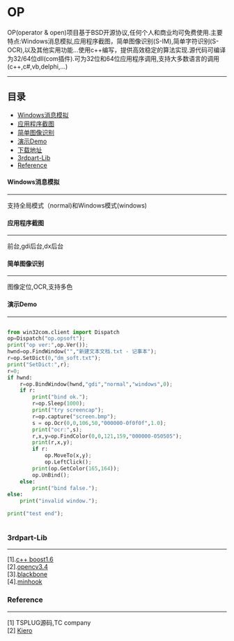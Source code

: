 OP
===========
OP(operator & open)项目基于BSD开源协议,任何个人和商业均可免费使用.主要特点:Windows消息模拟,应用程序截图，简单图像识别(S-IM),简单字符识别(S-OCR),以及其他实用功能...使用c++编写，提供高效稳定的算法实现.源代码可编译为32/64位dll(com插件).可为32位和64位应用程序调用,支持大多数语言的调用(c++,c#,vb,delphi,...)



***
## 目录
* [Windows消息模拟](#Windows消息模拟)
* [应用程序截图](#应用程序截图)
* [简单图像识别](#简单图像识别)
* [演示Demo](#演示Demo)
* [下载地址](https://github.com/WallBreaker2/op/releases)
* [3rdpart-Lib](#3rdpart-Lib)
* [Reference](#Reference)


#### Windows消息模拟
---
支持全局模式（normal)和Windows模式(windows)

#### 应用程序截图
---
前台,gdi后台,dx后台
#### 简单图像识别
---
图像定位,OCR,支持多色  
#### 演示Demo  
---
```Python

from win32com.client import Dispatch
op=Dispatch("op.opsoft");
print("op ver:",op.Ver());
hwnd=op.FindWindow("","新建文本文档.txt - 记事本");
r=op.SetDict(0,"dm_soft.txt");
print("SetDict:",r);
r=0;
if hwnd:
	r=op.BindWindow(hwnd,"gdi","normal","windows",0);
	if r:
		print("bind ok.");
		r=op.Sleep(1000);
		print("try screencap");
		r=op.capture("screen.bmp");
		s = op.Ocr(0,0,106,50,"000000-0f0f0f",1.0);
		print("ocr:",s);
		r,x,y=op.FindColor(0,0,121,159,"000000-050505");
		print(r,x,y);
		if r:
			op.MoveTo(x,y);
			op.LeftClick();
		print(op.GetColor(165,164));
		op.UnBind();
	else:
		print("bind false.");
else:
	print("invalid window.");

print("test end");



```
### 3rdpart-Lib  
---
[1].[c++ boost1.6](https://www.boost.org/)  
[2].[opencv3.4](https://opencv.org/)  
[3].[blackbone](https://github.com/DarthTon/Blackbone.git)  
[4].[minhook](https://github.com/TsudaKageyu/minhook.git)  

### Reference
---
[1] TSPLUG源码,TC company  
[2] [Kiero](https://github.com/Rebzzel/kiero.git)  
